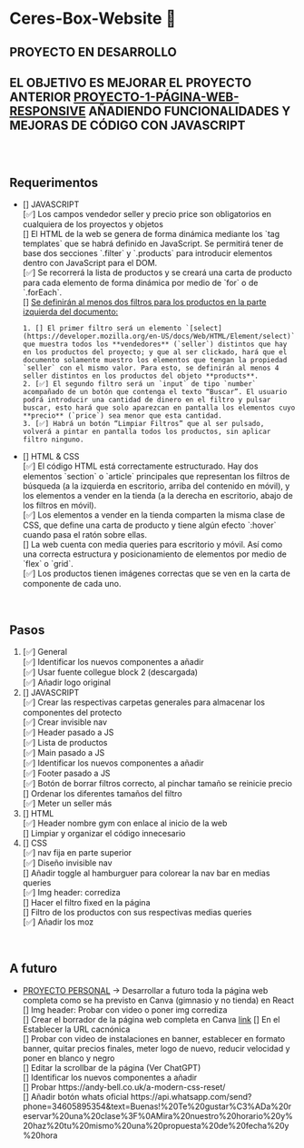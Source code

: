 # Ceres-Box-Website 🥊

## PROYECTO EN DESARROLLO
## EL OBJETIVO ES MEJORAR EL PROYECTO ANTERIOR <a href="https://github.com/Graimi/proyecto-1-pagina-web-responsive" >PROYECTO-1-PÁGINA-WEB-RESPONSIVE</a> AÑADIENDO FUNCIONALIDADES Y MEJORAS DE CÓDIGO CON JAVASCRIPT
## 
<br>

## Requerimentos
<ul>
<li> []  JAVASCRIPT </li>
[✅] Los campos vendedor seller y precio price son obligatorios en cualquiera de los proyectos y objetos <br>
[] El HTML de la web se genera de forma dinámica mediante los `tag templates` que se habrá definido en JavaScript. Se permitirá tener de base dos secciones `.filter` y `.products` para introducir elementos dentro con JavaScript para el DOM. <br>
[✅] Se recorrerá la lista de productos y se creará una carta de producto para cada elemento de forma dinámica por medio de `for` o de `.forEach`. <br>
[] <u>Se definirán al menos dos filtros para los productos en la parte izquierda del documento:</u> <br>

    1. [] El primer filtro será un elemento `[select](https://developer.mozilla.org/en-US/docs/Web/HTML/Element/select)` que muestra todos los **vendedores** (`seller`) distintos que hay en los productos del proyecto; y que al ser clickado, hará que el documento solamente muestro los elementos que tengan la propiedad `seller` con el mismo valor. Para esto, se definirán al menos 4 seller distintos en los productos del objeto **products**.
    2. [✅] El segundo filtro será un `input` de tipo `number` acompañado de un botón que contenga el texto “Buscar”. El usuario podrá introducir una cantidad de dinero en el filtro y pulsar buscar, esto hará que solo aparezcan en pantalla los elementos cuyo **precio** (`price`) sea menor que esta cantidad.
    3. [✅] Habrá un botón “Limpiar Filtros” que al ser pulsado, volverá a pintar en pantalla todos los productos, sin aplicar filtro ninguno.

<li> [] HTML & CSS </li>
[✅] El código HTML está correctamente estructurado. Hay dos elementos `section` o `article` principales que representan los filtros de búsqueda (a la izquierda en escritorio, arriba del contenido en móvil), y los elementos a vender en la tienda (a la derecha en escritorio, abajo de los filtros en móvil). <br>
[✅] Los elementos a vender en la tienda comparten la misma clase de CSS, que define una carta de producto y tiene algún efecto `:hover` cuando pasa el ratón sobre ellas. <br>
[] La web cuenta con media queries para escritorio y móvil. Así como una correcta estructura y posicionamiento de elementos por medio de `flex` o `grid`. <br>
[✅] Los productos tienen imágenes correctas que se ven en la carta de componente de cada uno. <br>
</ul>
<br>

## Pasos
<ol>
<li> [✅] General </li>
[✅] Identificar los nuevos componentes a añadir <br>
[✅] Usar fuente collegue block 2 (descargada) <br>
[✅] Añadir logo original <br>
<li> [] JAVASCRIPT </li>
[✅] Crear las respectivas carpetas generales para almacenar los componentes del protecto <br>
[✅] Crear invisible nav <br>
[✅] Header pasado a JS <br>
[✅] Lista de productos <br>
[✅] Main pasado a JS <br>
[✅] Identificar los nuevos componentes a añadir <br>
[✅] Footer pasado a JS <br>
[✅] Botón de borrar filtros correcto, al pinchar tamaño se reinicie precio <br>
[] Ordenar los diferentes tamaños del filtro <br>
[✅] Meter un seller más <br>
<li> [] HTML </li>
[✅] Header nombre gym con enlace al inicio de la web <br>
[] Limpiar y organizar el código innecesario <br>
<li> [] CSS </li>
[✅] nav fija en parte superior <br>
[✅] Diseño invisible nav <br>
[] Añadir toggle al hamburguer para colorear la nav bar en medias queries <br>
[✅] Img header: corrediza <br>
[] Hacer el filtro fixed en la página <br>
[] Filtro de los productos con sus respectivas medias queries <br>
[✅] Añadir los moz <br>
</ol>
<br>

## A futuro
<ul>
<li><u>PROYECTO PERSONAL</u> -> Desarrollar a futuro toda la página web completa como se ha previsto en Canva (gimnasio y no tienda) en React </li>
[] Img header: Probar con video o poner img corrediza <br>
[] Crear el borrador de la página web completa en Canva <a href="https://www.canva.com/design/DAFae41XcOs/view">link</a>
[] En el <link rel="canonical" href="#"> Establecer la URL cacnónica <br>
[] Probar con video de instalaciones en banner, establecer en formato banner, quitar precios finales, meter logo de nuevo, reducir velocidad y poner en blanco y negro <br>
[] Editar la scrollbar de la página (Ver ChatGPT) <br>
[] Identificar los nuevos componentes a añadir <br>
[] Probar https://andy-bell.co.uk/a-modern-css-reset/ <br>
[] Añadir botón whats oficial <!--<g clip-path="url(#_clipPath_A3g8G5hPEGG2L0B6hFCxamU4cc8rfqzQ)">" -->
https://api.whatsapp.com/send?phone=34605895354&text=Buenas!%20Te%20gustar%C3%ADa%20reservar%20una%20clase%3F%0AMira%20nuestro%20horario%20y%20haz%20tu%20mismo%20una%20propuesta%20de%20fecha%20y%20hora
</ul>